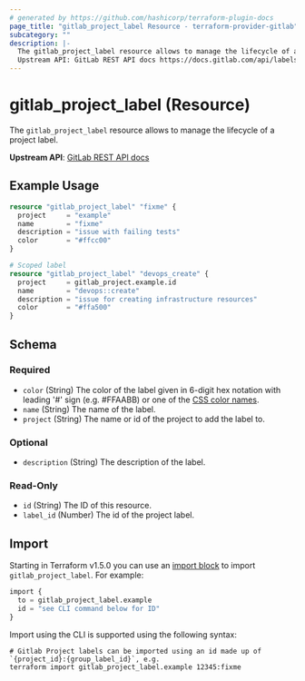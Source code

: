 ```yaml
---
# generated by https://github.com/hashicorp/terraform-plugin-docs
page_title: "gitlab_project_label Resource - terraform-provider-gitlab"
subcategory: ""
description: |-
  The gitlab_project_label resource allows to manage the lifecycle of a project label.
  Upstream API: GitLab REST API docs https://docs.gitlab.com/api/labels/#get-a-single-project-label
---
```


# gitlab_project_label (Resource)

The `gitlab_project_label` resource allows to manage the lifecycle of a project label.

**Upstream API**: [GitLab REST API docs](https://docs.gitlab.com/api/labels/#get-a-single-project-label)

## Example Usage

```terraform
resource "gitlab_project_label" "fixme" {
  project     = "example"
  name        = "fixme"
  description = "issue with failing tests"
  color       = "#ffcc00"
}

# Scoped label
resource "gitlab_project_label" "devops_create" {
  project     = gitlab_project.example.id
  name        = "devops::create"
  description = "issue for creating infrastructure resources"
  color       = "#ffa500"
}
```

<!-- schema generated by tfplugindocs -->
## Schema

### Required

- `color` (String) The color of the label given in 6-digit hex notation with leading '#' sign (e.g. #FFAABB) or one of the [CSS color names](https://developer.mozilla.org/en-US/docs/Web/CSS/color_value#Color_keywords).
- `name` (String) The name of the label.
- `project` (String) The name or id of the project to add the label to.

### Optional

- `description` (String) The description of the label.

### Read-Only

- `id` (String) The ID of this resource.
- `label_id` (Number) The id of the project label.

## Import

Starting in Terraform v1.5.0 you can use an [import block](https://developer.hashicorp.com/terraform/language/import) to import `gitlab_project_label`. For example:
```terraform
import {
  to = gitlab_project_label.example
  id = "see CLI command below for ID"
}
```

Import using the CLI is supported using the following syntax:

```shell
# Gitlab Project labels can be imported using an id made up of `{project_id}:{group_label_id}`, e.g.
terraform import gitlab_project_label.example 12345:fixme
```
